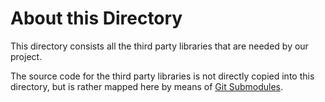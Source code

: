 # About this Directory

This directory consists all the third party 
libraries that are needed by our project. 

The source code for the third party 
libraries is not directly copied into this directory,
but is rather mapped here by means of
[Git Submodules](https://git-scm.com/book/en/v2/Git-Tools-Submodules).